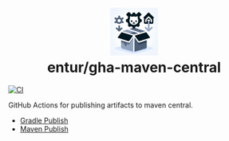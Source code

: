 <h1 align="center">
      <img src="logo.png" width="96px" height="96px" />
      <br>entur/gha-maven-central<br>
</h1>

[![CI](https://github.com/entur/gha-maven-central/actions/workflows/ci.yml/badge.svg)](https://github.com/entur/gha-maven-central/actions/workflows/ci.yml)

GitHub Actions for publishing artifacts to maven central.

- [Gradle Publish](../README-gradle-publish.md)
- [Maven Publish](../README-maven-publish.md)
